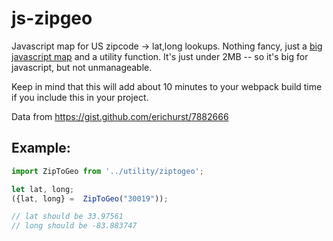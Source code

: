 # js-zipgeo

Javascript map for US zipcode -> lat,long lookups.  Nothing fancy, just a [big javascript map](https://raw.githubusercontent.com/danesparza/js-zipgeo/main/ziptogeo.js) and a utility function.  It's just under 2MB -- so it's big for javascript, but not unmanageable.  

Keep in mind that this will add about 10 minutes to your webpack build time if you include this in your project.

Data from https://gist.github.com/erichurst/7882666

## Example:
``` javascript
import ZipToGeo from '../utility/ziptogeo';

let lat, long;
({lat, long} =  ZipToGeo("30019"));

// lat should be 33.97561
// long should be -83.883747

```
